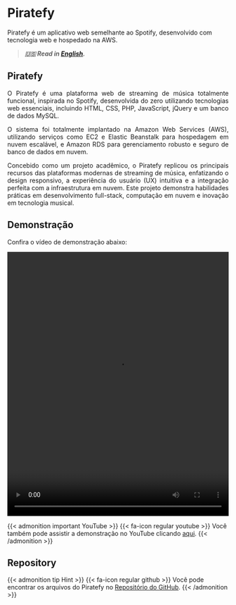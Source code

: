 # Piratefy


Piratefy é um aplicativo web semelhante ao Spotify, desenvolvido com tecnologia web e hospedado na AWS.

<!--more-->

> ***🇺🇸 Read in [English](http://karinagante.github.io/piratefy/).***

## Piratefy

<p align="justify">O Piratefy é uma plataforma web de streaming de música totalmente funcional, inspirada no Spotify, desenvolvida do zero utilizando tecnologias web essenciais, incluindo HTML, CSS, PHP, JavaScript, jQuery e um banco de dados MySQL.</p>

<p align="justify">O sistema foi totalmente implantado na Amazon Web Services (AWS), utilizando serviços como EC2 e Elastic Beanstalk para hospedagem em nuvem escalável, e Amazon RDS para gerenciamento robusto e seguro de banco de dados em nuvem.</p>

<p align="justify">Concebido como um projeto acadêmico, o Piratefy replicou os principais recursos das plataformas modernas de streaming de música, enfatizando o design responsivo, a experiência do usuário (UX) intuitiva e a integração perfeita com a infraestrutura em nuvem. Este projeto demonstra habilidades práticas em desenvolvimento full-stack, computação em nuvem e inovação em tecnologia musical.</p>

## Demonstração

<p align="justify">Confira o vídeo de demonstração abaixo:</p>

<video width="100%" height="600" controls>
  <source src="/piratefy/videoplayback.mp4" type="video/mp4">
</video>

{{< admonition important YouTube >}} 
{{< fa-icon regular youtube >}} 
Você também pode assistir a demonstração no YouTube clicando [aqui](https://youtu.be/sHlifoNr7E4).
{{< /admonition >}}

## Repository

{{< admonition tip Hint >}} 
{{< fa-icon regular github >}} 
Você pode encontrar os arquivos do Piratefy no [Repositório do GitHub](https://github.com/KarinaGante/Piratefy-public).
{{< /admonition >}}
